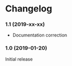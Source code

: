 # Changelog

### 1.1 (2019-xx-xx)

* Documentation correction

### 1.0 (2019-01-20)

Initial release